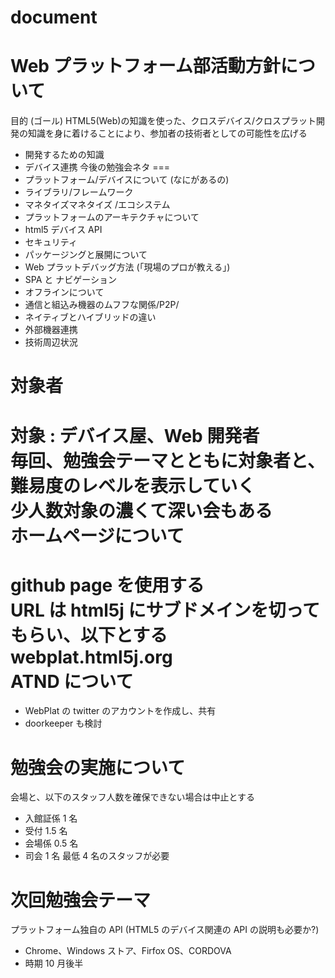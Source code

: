 # document


Web プラットフォーム部活動方針について
===
目的 (ゴール)
HTML5(Web)の知識を使った、クロスデバイス/クロスプラット開発の知識を身に着けることにより、参加者の技術者としての可能性を広げる
* 開発するための知識
* デバイス連携
今後の勉強会ネタ
===
* プラットフォーム/デバイスについて (なにがあるの)
* ライブラリ/フレームワーク
* マネタイズマネタイズ /エコシステム
* プラットフォームのアーキテクチャについて
* html5 デバイス API 
* セキュリティ
* パッケージングと展開について
* Web プラットデバッグ方法 (「現場のプロが教える」)
* SPA と ナビゲーション
* オフラインについて
* 通信と組込み機器のムフフな関係/P2P/
* ネイティブとハイブリッドの違い
* 外部機器連携
* 技術周辺状況

対象者
====
対象 : デバイス屋、Web 開発者  
毎回、勉強会テーマとともに対象者と、難易度のレベルを表示していく  
少人数対象の濃くて深い会もある  
ホームページについて  
===
github page を使用する  
URL は html5j にサブドメインを切ってもらい、以下とする  
webplat.html5j.org  
ATND について  
===
* WebPlat の twitter のアカウントを作成し、共有
* doorkeeper も検討

勉強会の実施について
===
会場と、以下のスタッフ人数を確保できない場合は中止とする
* 入館証係 1 名
* 受付 1.5 名
* 会場係 0.5 名
* 司会 1 名
最低 4 名のスタッフが必要

次回勉強会テーマ
===
プラットフォーム独自の API (HTML5 のデバイス関連の API の説明も必要か?)
*  Chrome、Windows ストア、Firfox OS、CORDOVA
* 時期 10 月後半
